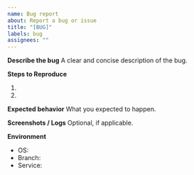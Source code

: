 ```yaml
---
name: Bug report
about: Report a bug or issue
title: "[BUG]"
labels: bug
assignees: ""
---
```


**Describe the bug**
A clear and concise description of the bug.

**Steps to Reproduce**

1.
2.

**Expected behavior**
What you expected to happen.

**Screenshots / Logs**
Optional, if applicable.

**Environment**

- OS:
- Branch:
- Service:
